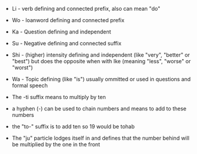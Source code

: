 - Li - verb defining and connected prefix, also can mean "do"

- Wo - loanword defining and connected prefix

+ Ka - Question defining and independent

- Su - Negative defining and connected suffix

- Shi - (higher) intensity defining and independent (like "very", "better" or "best") but does the opposite when with Ike (meaning "less", "worse" or "worst")

- Wa - Topic defining (like "is") usually ommitted or used in questions and formal speech

- The -ti suffix means to multiply by ten

- a hyphen (-) can be used to chain numbers and means to add to these numbers

- the "to-" suffix is to add ten so 19 would be tohab

- The "ju" particle lodges itself in and defines that the number behind will be multiplied by the one in the front